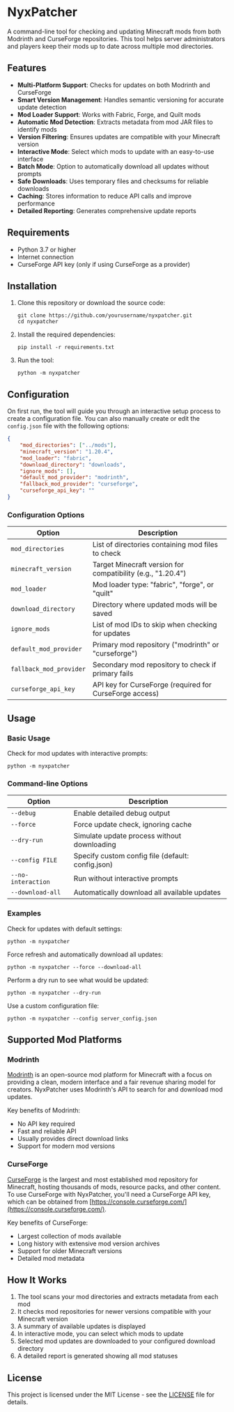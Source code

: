 # NyxPatcher

A command-line tool for checking and updating Minecraft mods from both Modrinth and CurseForge repositories. This tool helps server administrators and players keep their mods up to date across multiple mod directories.

## Features

- **Multi-Platform Support**: Checks for updates on both Modrinth and CurseForge
- **Smart Version Management**: Handles semantic versioning for accurate update detection
- **Mod Loader Support**: Works with Fabric, Forge, and Quilt mods
- **Automatic Mod Detection**: Extracts metadata from mod JAR files to identify mods
- **Version Filtering**: Ensures updates are compatible with your Minecraft version
- **Interactive Mode**: Select which mods to update with an easy-to-use interface
- **Batch Mode**: Option to automatically download all updates without prompts
- **Safe Downloads**: Uses temporary files and checksums for reliable downloads
- **Caching**: Stores information to reduce API calls and improve performance
- **Detailed Reporting**: Generates comprehensive update reports

## Requirements

- Python 3.7 or higher
- Internet connection
- CurseForge API key (only if using CurseForge as a provider)

## Installation

1. Clone this repository or download the source code:
   ```
   git clone https://github.com/yourusername/nyxpatcher.git
   cd nyxpatcher
   ```

2. Install the required dependencies:
   ```
   pip install -r requirements.txt
   ```

3. Run the tool:
   ```
   python -m nyxpatcher
   ```

## Configuration

On first run, the tool will guide you through an interactive setup process to create a configuration file. You can also manually create or edit the `config.json` file with the following options:

```json
{
    "mod_directories": ["../mods"],
    "minecraft_version": "1.20.4",
    "mod_loader": "fabric",
    "download_directory": "downloads",
    "ignore_mods": [],
    "default_mod_provider": "modrinth",
    "fallback_mod_provider": "curseforge",
    "curseforge_api_key": ""
}
```

### Configuration Options

| Option | Description |
|--------|-------------|
| `mod_directories` | List of directories containing mod files to check |
| `minecraft_version` | Target Minecraft version for compatibility (e.g., "1.20.4") |
| `mod_loader` | Mod loader type: "fabric", "forge", or "quilt" |
| `download_directory` | Directory where updated mods will be saved |
| `ignore_mods` | List of mod IDs to skip when checking for updates |
| `default_mod_provider` | Primary mod repository ("modrinth" or "curseforge") |
| `fallback_mod_provider` | Secondary mod repository to check if primary fails |
| `curseforge_api_key` | API key for CurseForge (required for CurseForge access) |

## Usage

### Basic Usage

Check for mod updates with interactive prompts:
```
python -m nyxpatcher
```

### Command-line Options

| Option | Description |
|--------|-------------|
| `--debug` | Enable detailed debug output |
| `--force` | Force update check, ignoring cache |
| `--dry-run` | Simulate update process without downloading |
| `--config FILE` | Specify custom config file (default: config.json) |
| `--no-interaction` | Run without interactive prompts |
| `--download-all` | Automatically download all available updates |

### Examples

Check for updates with default settings:
```
python -m nyxpatcher
```

Force refresh and automatically download all updates:
```
python -m nyxpatcher --force --download-all
```

Perform a dry run to see what would be updated:
```
python -m nyxpatcher --dry-run
```

Use a custom configuration file:
```
python -m nyxpatcher --config server_config.json
```

## Supported Mod Platforms

### Modrinth

[Modrinth](https://modrinth.com/) is an open-source mod platform for Minecraft with a focus on providing a clean, modern interface and a fair revenue sharing model for creators. NyxPatcher uses Modrinth's API to search for and download mod updates.

Key benefits of Modrinth:
- No API key required
- Fast and reliable API
- Usually provides direct download links
- Support for modern mod versions

### CurseForge

[CurseForge](https://www.curseforge.com/minecraft) is the largest and most established mod repository for Minecraft, hosting thousands of mods, resource packs, and other content. To use CurseForge with NyxPatcher, you'll need a CurseForge API key, which can be obtained from [https://console.curseforge.com/](https://console.curseforge.com/).

Key benefits of CurseForge:
- Largest collection of mods available
- Long history with extensive mod version archives
- Support for older Minecraft versions
- Detailed mod metadata

## How It Works

1. The tool scans your mod directories and extracts metadata from each mod
2. It checks mod repositories for newer versions compatible with your Minecraft version
3. A summary of available updates is displayed
4. In interactive mode, you can select which mods to update
5. Selected mod updates are downloaded to your configured download directory
6. A detailed report is generated showing all mod statuses

## License

This project is licensed under the MIT License - see the [LICENSE](LICENSE) file for details.
